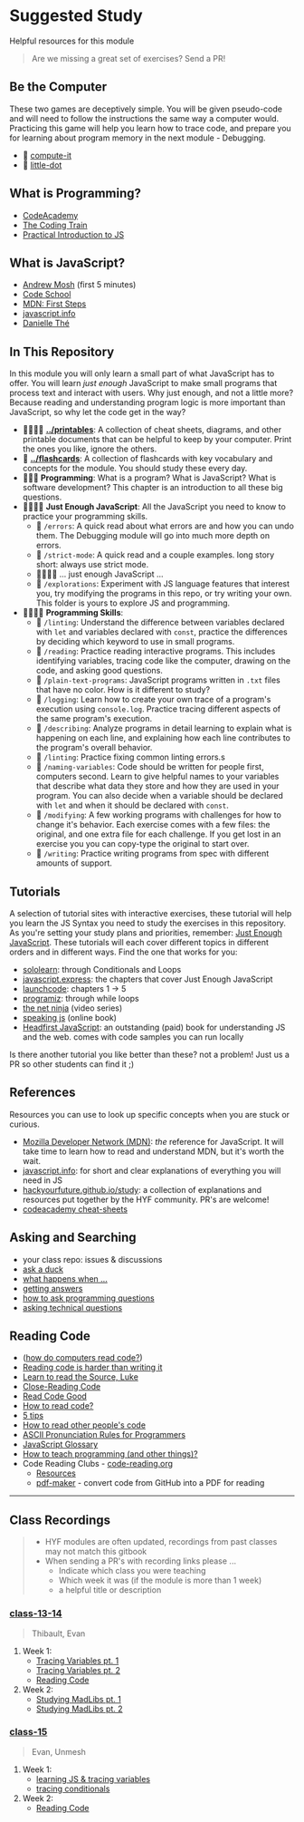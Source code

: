 # Suggested Study

Helpful resources for this module

> Are we missing a great set of exercises? Send a PR!

## Be the Computer

These two games are deceptively simple. You will be given pseudo-code and will
need to follow the instructions the same way a computer would. Practicing this
game will help you learn how to trace code, and prepare you for learning about
program memory in the next module - Debugging.

- 🥚 [compute-it](http://compute-it.toxicode.fr/)
- 🐣 [little-dot](http://little-dot.toxicode.fr/)

## What is Programming?

- [CodeAcademy](https://www.codecademy.com/articles/what-is-programming)
- [The Coding Train](https://www.youtube.com/watch?v=AImF__7FyzM)
- [Practical Introduction to JS](https://shawnr.gitbooks.io/practical-introduction-to-javascript/content/what-is-programming/)

## What is JavaScript?

- [Andrew Mosh](https://www.youtube.com/watch?v=W6NZfCO5SIk) \(first 5 minutes\)
- [Code School](https://www.youtube.com/watch?v=nItSSTwBvSU)
- [MDN: First Steps](https://developer.mozilla.org/en-US/docs/Learn/JavaScript/First_steps/What_is_JavaScript)
- [javascript.info](https://javascript.info/intro)
- [Danielle Thé](https://www.youtube.com/watch?v=gT0Lh1eYk78)

## In This Repository

In this module you will only learn a small part of what JavaScript has to offer.
You will learn _just enough_ JavaScript to make small programs that process text
and interact with users. Why just enough, and not a little more? Because reading
and understanding program logic is more important than JavaScript, so why let
the code get in the way?

- 🥚🐣🐥🐔 **[../printables](../printables?--defaults)**: A collection of cheat
  sheets, diagrams, and other printable documents that can be helpful to keep by
  your computer. Print the ones you like, ignore the others.
- 🥚 **[../flashcards](../flashcards?--defaults)**: A collection of flashcards
  with key vocabulary and concepts for the module. You should study these every
  day.
- 🥚🐣🐥 **Programming**: What is a program? What is JavaScript? What is
  software development? This chapter is an introduction to all these big
  questions.
- 🥚🐣🐥🐔 **Just Enough JavaScript**: All the JavaScript you need to know to
  practice your programming skills.
  - 🥚 `/errors`: A quick read about what errors are and how you can undo them.
    The Debugging module will go into much more depth on errors.
  - 🥚 `/strict-mode`: A quick read and a couple examples. long story short:
    always use strict mode.
  - 🥚🐣🐥🐔 ... just enough JavaScript ...
  - 🐔 `/explorations`: Experiment with JS language features that interest you,
    try modifying the programs in this repo, or try writing your own. This
    folder is yours to explore JS and programming.
- 🥚🐣🐥🐔 **Programming Skills**:
  - 🥚 `/linting`: Understand the difference between variables declared with
    `let` and variables declared with `const`, practice the differences by
    deciding which keyword to use in small programs.
  - 🥚 `/reading`: Practice reading interactive programs. This includes
    identifying variables, tracing code like the computer, drawing on the code,
    and asking good questions.
  - 🥚 `/plain-text-programs`: JavaScript programs written in `.txt` files that
    have no color. How is it different to study?
  - 🥚 `/logging`: Learn how to create your own trace of a program's execution
    using `console.log`. Practice tracing different aspects of the same
    program's execution.
  - 🐣 `/describing`: Analyze programs in detail learning to explain what is
    happening on each line, and explaining how each line contributes to the
    program's overall behavior.
  - 🐣 `/linting`: Practice fixing common linting errors.s
  - 🐣 `/naming-variables`: Code should be written for people first, computers
    second. Learn to give helpful names to your variables that describe what
    data they store and how they are used in your program. You can also decide
    when a variable should be declared with `let` and when it should be declared
    with `const`.
  - 🐥 `/modifying`: A few working programs with challenges for how to change
    it's behavior. Each exercise comes with a few files: the original, and one
    extra file for each challenge. If you get lost in an exercise you you can
    copy-type the original to start over.
  - 🐔 `/writing`: Practice writing programs from spec with different amounts of
    support.

## Tutorials

A selection of tutorial sites with interactive exercises, these tutorial will
help you learn the JS Syntax you need to study the exercises in this repository.
As you're setting your study plans and priorities, remember:
[Just Enough JavaScript](https://github.com/HackYourFutureBelgium/home/tree/8b3f2af4f4ac15d18ed828804176101472fe1076/curriculum/welcome-to-js/just-enough-javascript/README.md).
These tutorials will each cover different topics in different orders and in
different ways. Find the one that works for you:

- [sololearn](https://www.sololearn.com/learning/1024): through Conditionals and
  Loops
- [javascript.express](https://www.javascript.express/): the chapters that cover
  Just Enough JavaScript
- [launchcode](https://education.launchcode.org/intro-to-professional-web-dev/index.html):
  chapters 1 -> 5
- [programiz](https://www.programiz.com/javascript/get-started): through while
  loops
- [the net ninja](https://www.youtube.com/playlist?list=PL4cUxeGkcC9haFPT7J25Q9GRB_ZkFrQAc)
  (video series)
- [speaking js](http://speakingjs.com/) (online book)
- [Headfirst JavaScript](https://www.oreilly.com/library/view/head-first-javascript/9781449340124/ch01.html):
  an outstanding (paid) book for understanding JS and the web. comes with code
  samples you can run locally

Is there another tutorial you like better than these? not a problem! Just us a
PR so other students can find it ;\)

## References

Resources you can use to look up specific concepts when you are stuck or
curious.

- [Mozilla Developer Network \(MDN\)](https://developer.mozilla.org/en-US/docs/Web/javascript):
  _the_ reference for JavaScript. It will take time to learn how to read and
  understand MDN, but it's worth the wait.
- [javascript.info](https://javascript.info): for short and clear explanations
  of everything you will need in JS
- [hackyourfuture.github.io/study](https://hackyourfuture.github.io/study): a
  collection of explanations and resources put together by the HYF community.
  PR's are welcome!
- [codeacademy cheat-sheets](https://www.codecademy.com/learn/introduction-to-javascript/modules/learn-javascript-introduction/cheatsheet)

## Asking and Searching

- your class repo: issues & discussions
- [ask a duck](https://rubberduckdebugging.com/)
- [what happens when ...](https://github.com/alex/what-happens-when)
- [getting answers](https://www.mikeash.com/getting_answers.html)
- [how to ask programming questions](https://www.propublica.org/nerds/how-to-ask-programming-questions)
- [asking technical questions](https://www.youtube.com/watch?v=Gc9ilHp01vY)

## Reading Code

- \([how do computers read code?](https://www.youtube.com/watch?v=QXjU9qTsYCc)\)
- [Reading code is harder than writing it](https://trishagee.github.io/presentation/reading_code/)
- [Learn to read the Source, Luke](https://blog.codinghorror.com/learn-to-read-the-source-luke/)
- [Close-Reading Code](https://kylefdoherty.github.io/blog/2014/06/26/close-reading-code/)
- [Read Code Good](https://www.youtube.com/watch?v=mW_xKGUKLpk)
- [How to read code?](https://itnext.io/how-to-read-code-bf478c262932)
- [5 tips](https://medium.com/@smilin.robin/5-tips-on-how-to-read-someone-elses-code-b931b6a059ec)
- [How to read other people's code](https://selftaughtcoders.com/how-to-quickly-and-effectively-read-other-peoples-code/)
- [ASCII Pronunciation Rules for Programmers](https://blog.codinghorror.com/ascii-pronunciation-rules-for-programmers/)
- [JavaScript Glossary](https://www.codecademy.com/articles/glossary-javascript)
- [How to teach programming \(and other things\)?](https://www.youtube.com/watch?v=g1ib43q3uXQ&feature=youtu.be&t=1209)
- Code Reading Clubs - [code-reading.org](https://code-reading.org/)
  - [Resources](https://github.com/CodeReadingClubs/Resources)
  - [pdf-maker](https://github.com/CodeReadingClubs/pdf-maker) - convert code
    from GitHub into a PDF for reading

---

## Class Recordings

> - HYF modules are often updated, recordings from past classes may not match
>   this gitbook
> - When sending a PR's with recording links please ...
>   - Indicate which class you were teaching
>   - Which week it was (if the module is more than 1 week)
>   - a helpful title or description

### [class-13-14](https://github.com/hackyourfuturebelgium/class-13-14)

> Thibault, Evan

1. Week 1:
   - [Tracing Variables pt. 1](https://vimeo.com/524232825/)
   - [Tracing Variables pt. 2](https://vimeo.com/524233174/)
   - [Reading Code](https://vimeo.com/524232999/)
2. Week 2:
   - [Studying MadLibs pt. 1](https://vimeo.com/528300558)
   - [Studying MadLibs pt. 2](https://vimeo.com/528300446)

### [class-15](https://github.com/hackyourfuturebelgium/class-15)

> Evan, Unmesh

1. Week 1:
   - [learning JS & tracing variables](https://vimeo.com/551365120)
   - [tracing conditionals](https://vimeo.com/551365422)
2. Week 2:
   - [Reading Code](https://vimeo.com/554219000)
